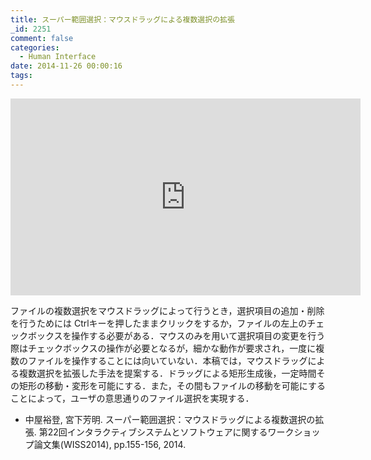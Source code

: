 ```yaml
---
title: スーパー範囲選択：マウスドラッグによる複数選択の拡張
_id: 2251
comment: false
categories:
  - Human Interface
date: 2014-11-26 00:00:16
tags:
---
```



<iframe width="560" height="315" src="https://www.youtube.com/embed/fl7HJxUNt0o" frameborder="0" allowfullscreen></iframe>


ファイルの複数選択をマウスドラッグによって行うとき，選択項目の追加・削除を行うためには Ctrlキーを押したままクリックをするか，ファイルの左上のチェックボックスを操作する必要がある．マウスのみを用いて選択項目の変更を行う際はチェックボックスの操作が必要となるが，細かな動作が要求され，一度に複数のファイルを操作することには向いていない．本稿では，マウスドラッグによる複数選択を拡張した手法を提案する．ドラッグによる矩形生成後，一定時間その矩形の移動・変形を可能にする．また，その間もファイルの移動を可能にすることによって，ユーザの意思通りのファイル選択を実現する．

*   中屋裕登, 宮下芳明. スーパー範囲選択：マウスドラッグによる複数選択の拡張. 第22回インタラクティブシステムとソフトウェアに関するワークショップ論文集(WISS2014), pp.155-156, 2014.
